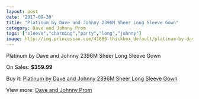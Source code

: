 ```yaml
---
layout: post
date: '2017-09-30'
title: "Platinum by Dave and Johnny 2396M Sheer Long Sleeve Gown"
category: Dave and Johnny Prom
tags: ["sleeve","charming","party","long","johnny"]
image: http://img.princessan.com/41666-thickbox_default/platinum-by-dave-and-johnny-2396m-sheer-long-sleeve-gown.jpg
---
```

Platinum by Dave and Johnny 2396M Sheer Long Sleeve Gown

On Sales: **$359.99**
<a href="https://www.princessan.com/en/dave-and-johnny-prom/19409-platinum-by-dave-and-johnny-2396m-sheer-long-sleeve-gown.html"><amp-img layout="responsive" width="600" height="600" src="//img.princessan.com/41666-thickbox_default/platinum-by-dave-and-johnny-2396m-sheer-long-sleeve-gown.jpg" alt="Platinum by Dave and Johnny 2396M Sheer Long Sleeve Gown 0" /></a>
<a href="https://www.princessan.com/en/dave-and-johnny-prom/19409-platinum-by-dave-and-johnny-2396m-sheer-long-sleeve-gown.html"><amp-img layout="responsive" width="600" height="600" src="//img.princessan.com/41667-thickbox_default/platinum-by-dave-and-johnny-2396m-sheer-long-sleeve-gown.jpg" alt="Platinum by Dave and Johnny 2396M Sheer Long Sleeve Gown 1" /></a>

Buy it: [Platinum by Dave and Johnny 2396M Sheer Long Sleeve Gown](https://www.princessan.com/en/dave-and-johnny-prom/19409-platinum-by-dave-and-johnny-2396m-sheer-long-sleeve-gown.html "Platinum by Dave and Johnny 2396M Sheer Long Sleeve Gown")

View more: [Dave and Johnny Prom](https://www.princessan.com/en/181-dave-and-johnny-prom "Dave and Johnny Prom")
